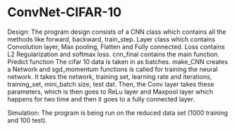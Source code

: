 # ConvNet-CIFAR-10
Design:
The program design consists of a CNN class which contains all the methods like forward, backward, train_step. Layer class which contains Convolution layer, Max pooling, Flatten and Fully connected. Loss contains L2 Regularization and softmax loss. cnn_final contains the main function. Predict function The cifar 10 data is taken in as batches. make_CNN creates a Network and sgd_momentum functions is called for training the neural network. It takes the network, training set, learning rate and iterations, training_set, mini_batch size, test dat. Then, the Conv layer takes these parameters, which is then goes to ReLu layer and Maxpool layer which happens for two time and then it goes to a fully connected layer.

Simulation:
The program is being run on the reduced data set (1000 training and 100 test).
